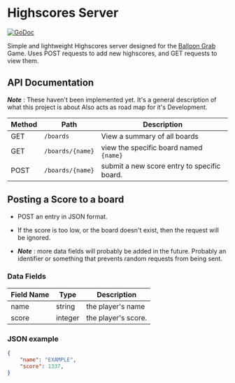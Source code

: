 Highscores Server
==============================

[![GoDoc](https://godoc.org/github.com/fractalbach/highscores/scoreboard?status.svg)](https://godoc.org/github.com/fractalbach/highscores/scoreboard)

Simple and lightweight Highscores server designed for the
[Balloon Grab](https://github.com/fractalbach/float-up)
Game. Uses POST requests to add new highscores, and
GET requests to view them.

## API Documentation

___Note___ : These haven't been implemented yet.
It's a general description of what this project is about
Also acts as road map for it's Development.


 Method |    Path    | Description
--------|------------|--------------
GET | `/boards` | View a summary of all boards
GET | `/boards/{name}` | view the specific board named `{name}`
POST | `/boards/{name}` | submit a new score entry to specific board.

## Posting a Score to a board

-   POST an entry in JSON format.

-   If the score is too low, or the board doesn't exist,
    then the request will be ignored.

-   ___Note___ : more data fields will probably be added in the future.
    Probably an identifier or something that prevents random requests
    from being sent.

### Data Fields

Field Name | Type | Description
-----------|------|--------------
name | string | the player's name
score | integer | the player's score.

### JSON example
```json
{
    "name": "EXAMPLE",
    "score": 1337,
}
```
